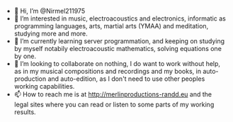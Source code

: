 - 👋 Hi, I’m @Nirmel211975
- 👀 I’m interested in music, electroacoustics and electronics, informatic as programming languages, arts, martial arts (YMAA) and meditation, studying more and more.
- 🌱 I’m currently learning server programmation, and keeping on studying by myself notabily electroacoustic mathematics, solving equations one by one.
- 💞️ I’m looking to collaborate on nothing, I do want to work without help, as in my musical compositions and recordings and my books, in auto-production and auto-edition, as I don't need to use other peoples working capabilities.
- 📫 How to reach me is at http://merlinproductions-randd.eu and the legal sites where you can read or listen to some parts of my working results.

<!---
Nirmel211975/Nirmel211975 is a ✨ special ✨ repository because its `README.md` (this file) appears on your GitHub profile.
You can click the Preview link to take a look at your changes.
--->
